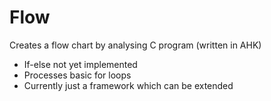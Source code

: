 # Flow
Creates a flow chart by analysing C program (written in AHK)
- If-else not yet implemented
- Processes basic for loops
- Currently just a framework which can be extended
